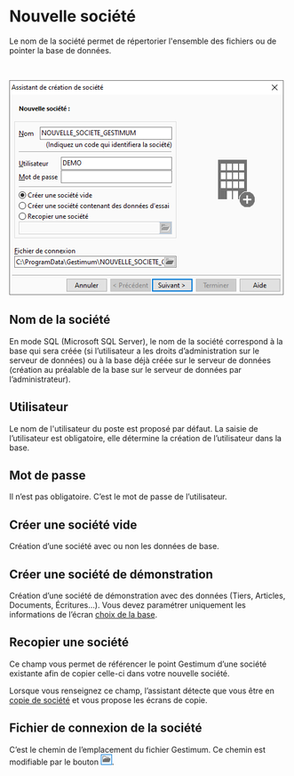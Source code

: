 







Nouvelle société
================


Le nom de la société permet de répertorier l'ensemble des fichiers ou 
 de pointer la base de données.


 


![](../../assets/images/Nouvelle/1/Societe.png)


## Nom de la société


En mode SQL (Microsoft SQL Server), le nom de la société correspond 
 à la base qui sera créée (si l’utilisateur a les droits d’administration 
 sur le serveur de données) ou à la base déjà créée sur le serveur de données 
 (création au préalable de la base sur le serveur de données par l’administrateur).


## Utilisateur


Le nom de l'utilisateur du poste est proposé par défaut. La saisie de 
 l’utilisateur est obligatoire, elle détermine la création de l’utilisateur 
 dans la base.


## Mot de passe


Il n’est pas obligatoire. C’est le mot de passe de l’utilisateur.


## Créer une société vide


Création d’une société avec ou non les données de base.


## Créer une société de démonstration


Création d’une société de démonstration avec des données (Tiers, Articles, 
 Documents, Écritures…). Vous devez paramétrer uniquement les informations 
 de l’écran [choix de la base](BaseDonnees.htm).


## Recopier une société


Ce champ vous permet de référencer le point Gestimum d’une société existante 
 afin de copier celle-ci dans votre nouvelle société.


Lorsque vous renseignez ce champ, l’assistant détecte que vous être 
 en [copie de société](../2/DupliquerBaseDonnees.htm) 
 et vous propose les écrans de copie.


## Fichier de connexion de la société


C’est le chemin de l’emplacement du fichier Gestimum. Ce chemin est 
 modifiable par le bouton ![image\Gest0001_wmf.gif](../../assets/images/Nouvelle/1/BoutonOuvrir.gif "image\Gest0001_wmf.gif").


